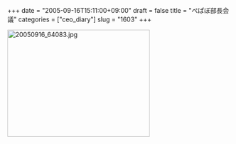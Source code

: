 +++
date = "2005-09-16T15:11:00+09:00"
draft = false
title = "ぺぱぼ部長会議"
categories = ["ceo_diary"]
slug = "1603"
+++

<img src="http://ieiriblog.img.jugem.cc/20050916_64083.jpg" class="pict" width="320" height="240" alt="20050916_64083.jpg" />
